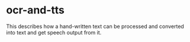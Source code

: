 # ocr-and-tts
This describes how a hand-written text can be processed and converted into text and get speech output from it.
